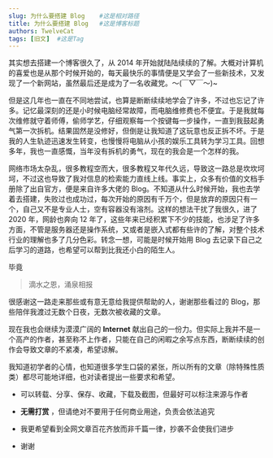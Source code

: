 ```yaml
---
slug: 为什么要搭建 Blog    #这是相对路径
title: 为什么要搭建 Blog   #这是博客标题
authors: TwelveCat
tags: [旧文]  #这是Tag
---
```


其实想去搭建一个博客很久了，从 2014 年开始就陆陆续续的了解。大概对计算机的喜爱也是从那个时候开始的，每天最快乐的事情便是又学会了一些新技术，又发现了一个新网站，虽然最后还是成为了一名收藏党。～(￣▽￣～)~

但是这几年也一直在不同地尝试，也算是断断续续地学会了许多，不过也忘记了许多。记忆最深刻的还是小时候电脑经常故障，而电脑维修费也不便宜。于是我就每次维修就守着师傅，偷师学艺，仔细观察每一个按键每一步操作，一直到我鼓起勇气第一次拆机。结果固然是没修好，但倒是让我知道了这玩意也反正拆不坏。于是我的人生轨迹迅速发生转变，也慢慢将电脑从小孩的娱乐工具转为学习工具。回想多年，我也一直感慨，当年没有拆机的勇气，现在的我会是一个怎样的我。

网络市场太杂乱，很多教程空而大，很多教程又年代久远，导致这一路总是坎坎坷坷，不过这也导致了我对信息的检索能力直线上线。事实上，众多有价值的文档手册除了出自官方，便是来自许多大佬的 Blog。不知道从什么时候开始，我也去学着去搭建，失败过也成功过，每次开始的原因有千万个，但是放弃的原因只有一个，自己又不是专业人士，空有容器没有溶剂。这样的想法干扰了我很久，进了 2020 年，网龄也奔向 12 年了，这些年来已经积累下不少的技能，也涉足了许多方面，不管是服务器还是操作系统，又或者是嵌入式都有些许的了解，对整个技术行业的理解也多了几分色彩。转念一想，可能是时候开始用 Blog 去记录下自己之后学习的道路，也希望可以帮到比我还小白的陌生人。

毕竟

> 滴水之恩，涌泉相报

很感谢这一路走来那些或有意无意给我提供帮助的人，谢谢那些看过的 Blog，那些陪伴我渡过无数个日夜，无数次被收藏的文章。

现在我也会继续为漠漠广阔的 **Internet** 献出自己的一份力。但实际上我并不是一个高产的作者，甚至称不上作者，只能在自己的闲暇之余写点东西，断断续续的创作会导致文章的不紧凑，希望谅解。

我知道初学者的心情，也知道很多学生口袋的紧张，所以所有的文章（除特殊性质类）都尽可能地详细，也对读者提出一些要求和希望。

- 可以转载、分享、保存、收藏，下载及截图，但最好可以标注来源与作者

-  **无需打赏** ，但请绝对不要用于任何商业用途，负责会依法追究

- 我更希望看到全网文章百花齐放而非千篇一律，抄袭不会使我们进步

- 谢谢